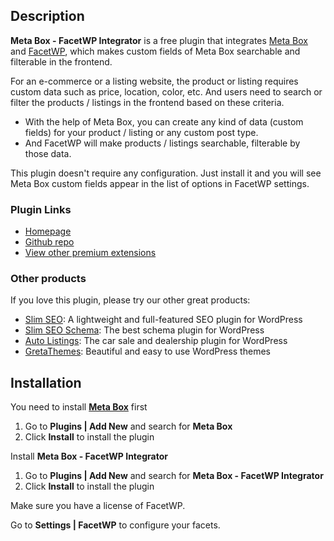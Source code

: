 ## Description

**Meta Box - FacetWP Integrator** is a free plugin that integrates [Meta Box](https://metabox.io) and [FacetWP](https://facetwp.com), which makes custom fields of Meta Box searchable and filterable in the frontend.

For an e-commerce or a listing website, the product or listing requires custom data such as price, location, color, etc. And users need to search or filter the products / listings in the frontend based on these criteria.

- With the help of Meta Box, you can create any kind of data (custom fields) for your product / listing or any custom post type.
- And FacetWP will make products / listings searchable, filterable by those data.

This plugin doesn't require any configuration. Just install it and you will see Meta Box custom fields appear in the list of options in FacetWP settings.

### Plugin Links

- [Homepage](https://metabox.io/plugins/meta-box-facetwp-integrator/)
- [Github repo](https://github.com/wpmetabox/meta-box-facetwp-integrator/)
- [View other premium extensions](https://metabox.io/plugins/)

### Other products

If you love this plugin, please try our other great products:

- [Slim SEO](https://wpslimseo.com): A lightweight and full-featured SEO plugin for WordPress
- [Slim SEO Schema](https://wpslimseo.com/slim-seo-schema/): The best schema plugin for WordPress
- [Auto Listings](https://wpautolistings.com): The car sale and dealership plugin for WordPress
- [GretaThemes](https://gretathemes.com): Beautiful and easy to use WordPress themes

## Installation

You need to install [**Meta Box**](https://metabox.io) first

1. Go to **Plugins | Add New** and search for **Meta Box**
1. Click **Install** to install the plugin

Install **Meta Box - FacetWP Integrator**

1. Go to **Plugins | Add New** and search for **Meta Box - FacetWP Integrator**
1. Click **Install** to install the plugin

Make sure you have a license of FacetWP.

Go to **Settings | FacetWP** to configure your facets.
